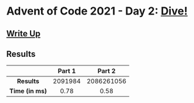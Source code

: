 # Advent of Code 2021 - Day 2: [Dive!](https://adventofcode.com/2021/day/2)

## [Write Up](https://codingap.github.io/advent-of-code/writeups/2021/day02)

## Results

|                  | **Part 1** | **Part 2** |
| :--------------: | :--------: | :--------: |
|   **Results**    | 2091984 | 2086261056 |
| **Time (in ms)** | 0.78 | 0.58 |
